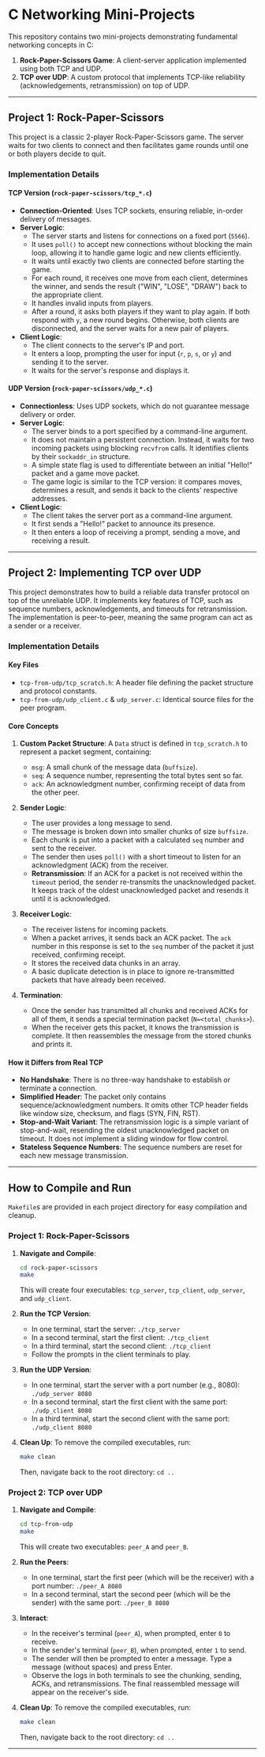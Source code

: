 # C Networking Mini-Projects

This repository contains two mini-projects demonstrating fundamental networking concepts in C:
1.  **Rock-Paper-Scissors Game**: A client-server application implemented using both TCP and UDP.
2.  **TCP over UDP**: A custom protocol that implements TCP-like reliability (acknowledgements, retransmission) on top of UDP.

---

## Project 1: Rock-Paper-Scissors

This project is a classic 2-player Rock-Paper-Scissors game. The server waits for two clients to connect and then facilitates game rounds until one or both players decide to quit.

### Implementation Details

#### TCP Version (`rock-paper-scissors/tcp_*.c`)

-   **Connection-Oriented**: Uses TCP sockets, ensuring reliable, in-order delivery of messages.
-   **Server Logic**:
    -   The server starts and listens for connections on a fixed port (`5566`).
    -   It uses `poll()` to accept new connections without blocking the main loop, allowing it to handle game logic and new clients efficiently.
    -   It waits until exactly two clients are connected before starting the game.
    -   For each round, it receives one move from each client, determines the winner, and sends the result ("WIN", "LOSE", "DRAW") back to the appropriate client.
    -   It handles invalid inputs from players.
    -   After a round, it asks both players if they want to play again. If both respond with `y`, a new round begins. Otherwise, both clients are disconnected, and the server waits for a new pair of players.
-   **Client Logic**:
    -   The client connects to the server's IP and port.
    -   It enters a loop, prompting the user for input (`r`, `p`, `s`, or `y`) and sending it to the server.
    -   It waits for the server's response and displays it.

#### UDP Version (`rock-paper-scissors/udp_*.c`)

-   **Connectionless**: Uses UDP sockets, which do not guarantee message delivery or order.
-   **Server Logic**:
    -   The server binds to a port specified by a command-line argument.
    -   It does not maintain a persistent connection. Instead, it waits for two incoming packets using blocking `recvfrom` calls. It identifies clients by their `sockaddr_in` structure.
    -   A simple state flag is used to differentiate between an initial "Hello!" packet and a game move packet.
    -   The game logic is similar to the TCP version: it compares moves, determines a result, and sends it back to the clients' respective addresses.
-   **Client Logic**:
    -   The client takes the server port as a command-line argument.
    -   It first sends a "Hello!" packet to announce its presence.
    -   It then enters a loop of receiving a prompt, sending a move, and receiving a result.

---

## Project 2: Implementing TCP over UDP

This project demonstrates how to build a reliable data transfer protocol on top of the unreliable UDP. It implements key features of TCP, such as sequence numbers, acknowledgements, and timeouts for retransmission. The implementation is peer-to-peer, meaning the same program can act as a sender or a receiver.

### Implementation Details

#### Key Files
-   `tcp-from-udp/tcp_scratch.h`: A header file defining the packet structure and protocol constants.
-   `tcp-from-udp/udp_client.c` & `udp_server.c`: Identical source files for the peer program.

#### Core Concepts

1.  **Custom Packet Structure**: A `Data` struct is defined in `tcp_scratch.h` to represent a packet segment, containing:
    -   `msg`: A small chunk of the message data (`buffsize`).
    -   `seq`: A sequence number, representing the total bytes sent so far.
    -   `ack`: An acknowledgment number, confirming receipt of data from the other peer.

2.  **Sender Logic**:
    -   The user provides a long message to send.
    -   The message is broken down into smaller chunks of size `buffsize`.
    -   Each chunk is put into a packet with a calculated `seq` number and sent to the receiver.
    -   The sender then uses `poll()` with a short timeout to listen for an acknowledgment (ACK) from the receiver.
    -   **Retransmission**: If an ACK for a packet is not received within the `timeout` period, the sender re-transmits the unacknowledged packet. It keeps track of the oldest unacknowledged packet and resends it until it is acknowledged.

3.  **Receiver Logic**:
    -   The receiver listens for incoming packets.
    -   When a packet arrives, it sends back an ACK packet. The `ack` number in this response is set to the `seq` number of the packet it just received, confirming receipt.
    -   It stores the received data chunks in an array.
    -   A basic duplicate detection is in place to ignore re-transmitted packets that have already been received.

4.  **Termination**:
    -   Once the sender has transmitted all chunks and received ACKs for all of them, it sends a special termination packet (`N=<total_chunks>`).
    -   When the receiver gets this packet, it knows the transmission is complete. It then reassembles the message from the stored chunks and prints it.

#### How it Differs from Real TCP

-   **No Handshake**: There is no three-way handshake to establish or terminate a connection.
-   **Simplified Header**: The packet only contains sequence/acknowledgment numbers. It omits other TCP header fields like window size, checksum, and flags (SYN, FIN, RST).
-   **Stop-and-Wait Variant**: The retransmission logic is a simple variant of stop-and-wait, resending the oldest unacknowledged packet on timeout. It does not implement a sliding window for flow control.
-   **Stateless Sequence Numbers**: The sequence numbers are reset for each new message transmission.

---

## How to Compile and Run

`Makefile`s are provided in each project directory for easy compilation and cleanup.

### Project 1: Rock-Paper-Scissors

1.  **Navigate and Compile**:
    ```bash
    cd rock-paper-scissors
    make
    ```
    This will create four executables: `tcp_server`, `tcp_client`, `udp_server`, and `udp_client`.

2.  **Run the TCP Version**:
    -   In one terminal, start the server: `./tcp_server`
    -   In a second terminal, start the first client: `./tcp_client`
    -   In a third terminal, start the second client: `./tcp_client`
    -   Follow the prompts in the client terminals to play.

3.  **Run the UDP Version**:
    -   In one terminal, start the server with a port number (e.g., 8080): `./udp_server 8080`
    -   In a second terminal, start the first client with the same port: `./udp_client 8080`
    -   In a third terminal, start the second client with the same port: `./udp_client 8080`

4.  **Clean Up**:
    To remove the compiled executables, run:
    ```bash
    make clean
    ```
    Then, navigate back to the root directory: `cd ..`

### Project 2: TCP over UDP

1.  **Navigate and Compile**:
    ```bash
    cd tcp-from-udp
    make
    ```
    This will create two executables: `peer_A` and `peer_B`.

2.  **Run the Peers**:
    -   In one terminal, start the first peer (which will be the receiver) with a port number: `./peer_A 8080`
    -   In a second terminal, start the second peer (which will be the sender) with the same port: `./peer_B 8080`

3.  **Interact**:
    -   In the receiver's terminal (`peer_A`), when prompted, enter `0` to receive.
    -   In the sender's terminal (`peer_B`), when prompted, enter `1` to send.
    -   The sender will then be prompted to enter a message. Type a message (without spaces) and press Enter.
    -   Observe the logs in both terminals to see the chunking, sending, ACKs, and retransmissions. The final reassembled message will appear on the receiver's side.

4.  **Clean Up**:
    To remove the compiled executables, run:
    ```bash
    make clean
    ```
    Then, navigate back to the root directory: `cd ..`

---